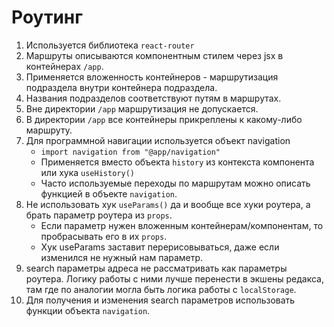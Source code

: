# Роутинг

1. Используется библиотека `react-router`
2. Маршруты описываются компонентным стилем через jsx в контейнерах `/app`. 
3. Применяется вложенность контейнеров - маршрутизация подраздела внутри контейнера подраздела. 
4. Названия подразделов соответствуют путям в маршрутах.
5. Вне директории `/app` маршрутизация не допускается.
6. В директории `/app` все контейнеры прикреплены к какому-либо маршруту.
7. Для программной навигации используется объект navigation
    - `import navigation from "@app/navigation"`
    - Применяется вместо объекта `history` из контекста компонента или хука `useHistory()`
    - Часто используемые переходы по маршрутам можно описать функцией в объекте `navigation`. 
8. Не использовать хук `useParams()` да и вообще все хуки роутера, а брать параметр роутера из `props`. 
    - Если параметр нужен вложенным контейнерам/компонентам, то пробрасывать его в их `props`.
    - Хук useParams заставит перерисовываться, даже если изменился не нужный нам параметр. 
9. search параметры адреса не рассматривать как параметры роутера. Логику работы с ними лучше перенести в экшены редакса, там где по аналогии могла быть логика работы с `localStorage`. 
10. Для получения и изменения search параметров использовать функции объекта `navigation`.

